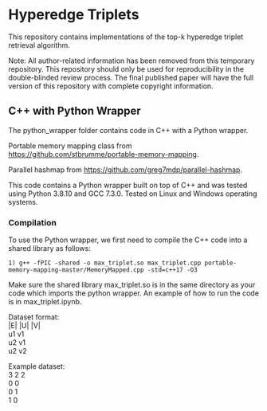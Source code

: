 # Hyperedge Triplets
This repository contains implementations of the top-k hyperedge triplet retrieval algorithm.

Note: All author-related information has been removed from this temporary repository.
This repository should only be used for reproducibility in the double-blinded review process.
The final published paper will have the full version of this repository with complete copyright information.

## C++ with Python Wrapper

The python_wrapper folder contains code in C++ with a Python wrapper.

Portable memory mapping class from https://github.com/stbrumme/portable-memory-mapping.

Parallel hashmap from https://github.com/greg7mdp/parallel-hashmap.

This code contains a Python wrapper built on top of C++ and was tested using Python 3.8.10 and GCC 7.3.0.
Tested on Linux and Windows operating systems.

### Compilation

To use the Python wrapper, we first need to compile the C++ code into a shared library as follows:

    1) g++ -fPIC -shared -o max_triplet.so max_triplet.cpp portable-memory-mapping-master/MemoryMapped.cpp -std=c++17 -O3

Make sure the shared library max_triplet.so is in the same directory as your code which imports the python wrapper.
An example of how to run the code is in max_triplet.ipynb.

Dataset format: <br />
    |E| |U| |V| <br />
    u1 v1 <br />
    u2 v1 <br />
    u2 v2 <br />

Example dataset: <br />
    3 2 2 <br />
    0 0 <br />
    0 1 <br />
    1 0




